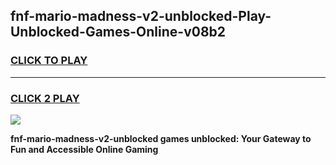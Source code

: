
## fnf-mario-madness-v2-unblocked-Play-Unblocked-Games-Online-v08b2
<h3>
<a href="https://premium76.site?title=fnf-mario-madness-v2-unblocked&ref=25A">CLICK TO PLAY</a></h3>
<hr>

<h3>
<a href="https://premium76.site?title=fnf-mario-madness-v2-unblocked&ref=25A">CLICK 2 PLAY</a>
  
</h3>

<a href="https://premium76.site?title=fnf-mario-madness-v2-unblocked&ref=25A"><img src="https://clearcache.store/games.png"></a>


**fnf-mario-madness-v2-unblocked games unblocked: Your Gateway to Fun and Accessible Online Gaming**
